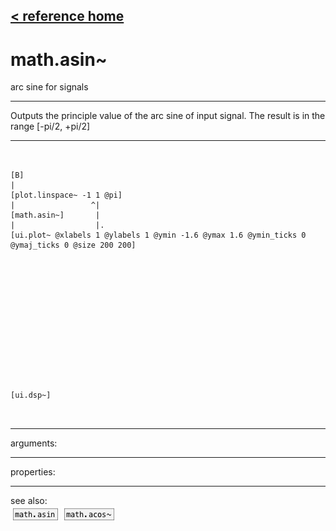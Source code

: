 [< reference home](ceammc_lib.html)
---

# math.asin~


arc sine for signals

---

Outputs the principle value of the arc sine of input signal. The result is in the
            range [-pi/2, +pi/2]
<br>


---


```


[B]
|
[plot.linspace~ -1 1 @pi]
|                 ^|
[math.asin~]       |
|                  |.
[ui.plot~ @xlabels 1 @ylabels 1 @ymin -1.6 @ymax 1.6 @ymin_ticks 0 @ymaj_ticks 0 @size 200 200]














[ui.dsp~]

            
```

---
arguments:


---
properties:


---
see also:<br>
[![math.asin](img/object_math.asin.png)](math.asin.html)
[![math.acos~](img/object_math.acos~.png)](math.acos~.html)
